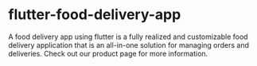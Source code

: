 # flutter-food-delivery-app
A food delivery app using flutter is a fully realized and customizable food delivery application that is an all-in-one solution for managing orders and deliveries. Check out our product page for more information.
